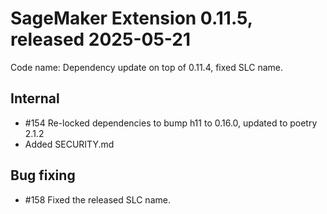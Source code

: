 # SageMaker Extension 0.11.5, released 2025-05-21

Code name: Dependency update on top of 0.11.4, fixed SLC name.

## Internal

* #154 Re-locked dependencies to bump h11 to 0.16.0, updated to poetry 2.1.2
* Added SECURITY.md

## Bug fixing

* #158 Fixed the released SLC name.
